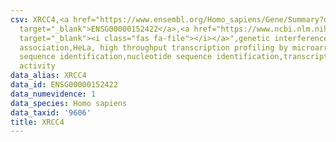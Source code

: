 ```yaml
---
csv: XRCC4,<a href="https://www.ensembl.org/Homo_sapiens/Gene/Summary?db=core;g=ENSG00000152422"
  target="_blank">ENSG00000152422</a>,<a href="https://www.ncbi.nlm.nih.gov/pubmed/17216044"
  target="_blank"><i class="fas fa-file"></i></a>",genetic interference,functional
  association,HeLa, high throughput transcription profiling by microarray,nucleotide
  sequence identification,nucleotide sequence identification,transcriptional regulation,up-regulates
  activity
data_alias: XRCC4
data_id: ENSG00000152422
data_numevidence: 1
data_species: Homo sapiens
data_taxid: '9606'
title: XRCC4
---
```

